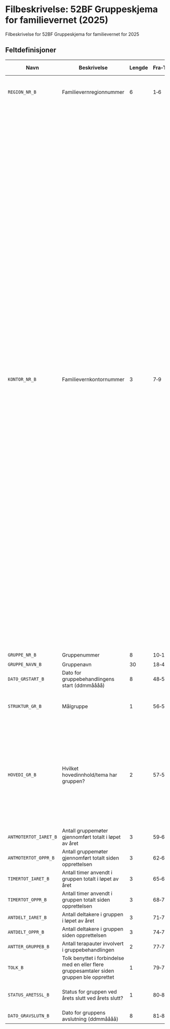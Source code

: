 # Filbeskrivelse: 52BF Gruppeskjema for familievernet (2025)

Filbeskrivelse for 52BF Gruppeskjema for familievernet for 2025

## Feltdefinisjoner

| Navn | Beskrivelse | Lengde | Fra‑Til | Datatype | Obligatorisk | Dato-maske | Kodeliste |
|------|-------------|--------|---------|----------|--------------|------------|-----------|
| `REGION_NR_B` | Familievernregionnummer | 6 | 1‑6 | STRING_TYPE | ☑️ |  | `667200`: Region øst<br/>`667300`: Region sør<br/>`667400`: Region vest<br/>`667500`: Region Midt-Norge<br/>`667600`: Region nord |
| `KONTOR_NR_B` | Familievernkontornummer | 3 | 7‑9 | STRING_TYPE | ☑️ |  | `017`: Familievernkontoret Østfold<br/>`023`: Familievernkontoret Asker Bærum<br/>`024`: Familievernkontoret Follo<br/>`025`: Familievernkontoret Nedre Romerike<br/>`027`: Familievernkontoret Øvre Romerike Glåmdal<br/>`030`: Familiekontoret Oslo Nord<br/>`037`: Familievernkontoret Homansbyen<br/>`038`: Familievernkontoret Enerhaugen<br/>`039`: Familievernkontoret Chrisiania<br/>`046`: Familievernkontoret Innlandet vest<br/>`047`: Familievernkontoret Innlandet øst<br/>`052`: Familievernkontoret Otta SKF<br/>`061`: Familievernkontoret i Buskerud<br/>`065`: Familievernkontoret Ringerike - Hallingdal<br/>`071`: Familievernkontoret i Vestfold<br/>`073`: Familievernkontoret i Søndre Vestfold<br/>`081`: Grenland familievernkontor<br/>`082`: Familiekontoret Øvre Telemark<br/>`091`: Familievernkontoret i Arendal<br/>`101`: Familiekontoret i Vest-Agder<br/>`111`: Familievernkontoret i Sør-Rogaland<br/>`112`: Familievernkontoret Haugalandet<br/>`125`: Bergen og omland familiekontor<br/>`127`: Bjørgvin familiekontor<br/>`141`: Familiekontora for Sunnfjord og Sogn<br/>`142`: Nordfjord familiekontor<br/>`151`: Familievernkontoret i Romsdal<br/>`152`: Familievernkontoret Sunnmøre<br/>`153`: Familievernkontoret Nordmøre<br/>`162`: Familiervernkontoret i Trondheim<br/>`171`: Familievernkontoret Innherred<br/>`172`: Familievernkontoret Namdalen<br/>`181`: Bodø familievernkontor<br/>`183`: Familievernkontoret i Mo i Rana<br/>`184`: Familievernkontoret i Mosjøen<br/>`185`: Lofoten og Vesterålen Familievernkontor<br/>`192`: Tromsø familievernkontor<br/>`193`: Finnsnes familievernkontor<br/>`194`: Harstad og Narvik familievernkontor<br/>`202`: Familievernkontoret i Øst-Finnmark<br/>`203`: Indre Finnmark familievernkontor - Sis Finnmarkku Bearassuojalanguovddas<br/>`205`: Alta og Hammerfest familievernkontor |
| `GRUPPE_NR_B` | Gruppenummer | 8 | 10‑17 | STRING_TYPE | ☑️ |  |  |
| `GRUPPE_NAVN_B` | Gruppenavn | 30 | 18‑47 | STRING_TYPE |  |  |  |
| `DATO_GRSTART_B` | Dato for gruppebehandlingens start (ddmmåååå) | 8 | 48‑55 | DATE_TYPE | ☑️ | ddMMyyyy |  |
| `STRUKTUR_GR_B` | Målgruppe | 1 | 56‑56 | STRING_TYPE | ☑️ |  | `1`: Par<br/>`2`: Barn (under 18 år)<br/>`3`: Individ<br/>`4`: Familie<br/>`5`: Foreldre |
| `HOVEDI_GR_B` | Hvilket hovedinnhold/tema har gruppen? | 2 | 57‑58 | STRING_TYPE | ☑️ |  | `01`: Samlivskurs<br/>`02`: Samlivsbrudd<br/>`03`: Samarbeid om barn etter brudd<br/>`04`: Barn som har opplevd brudd i familien<br/>`05`: Vold/overgrep<br/>`06`: Sinnemestring<br/>`07`: Kultur-/Minoritetsspørsmål<br/>`08`: Foreldreveiledning<br/>`09`: Foreldre som har mistet omsorgen for egne barn<br/>`10`: Andre alvorlige hendelser<br/>`11`: Annet, spesifiser |
| `ANTMOTERTOT_IARET_B` | Antall gruppemøter gjennomført totalt i løpet av året | 3 | 59‑61 | INTEGER_TYPE |  |  |  |
| `ANTMOTERTOT_OPPR_B` | Antall gruppemøter gjennomført totalt siden opprettelsen | 3 | 62‑64 | INTEGER_TYPE |  |  |  |
| `TIMERTOT_IARET_B` | Antall timer anvendt i gruppen totalt i løpet av året | 3 | 65‑67 | INTEGER_TYPE |  |  |  |
| `TIMERTOT_OPPR_B` | Antall timer anvendt i gruppen totalt siden opprettelsen | 3 | 68‑70 | INTEGER_TYPE |  |  |  |
| `ANTDELT_IARET_B` | Antall deltakere i gruppen i løpet av året | 3 | 71‑73 | INTEGER_TYPE |  |  |  |
| `ANTDELT_OPPR_B` | Antall deltakere i gruppen siden opprettelsen | 3 | 74‑76 | INTEGER_TYPE |  |  |  |
| `ANTTER_GRUPPEB_B` | Antall terapauter involvert i gruppebehandlingen | 2 | 77‑78 | INTEGER_TYPE |  |  |  |
| `TOLK_B` | Tolk benyttet i forbindelse med en eller flere gruppesamtaler siden gruppen ble opprettet | 1 | 79‑79 | STRING_TYPE | ☑️ |  | `1`: Ja<br/>`2`: Nei |
| `STATUS_ARETSSL_B` | Status for gruppen ved årets slutt ved årets slutt? | 1 | 80‑80 | STRING_TYPE | ☑️ |  | `1`: Gruppebehandlingen ikke avsluttet i inneværende år<br/>`2`: Avsluttet |
| `DATO_GRAVSLUTN_B` | Dato for gruppens avslutning (ddmmåååå) | 8 | 81‑88 | DATE_TYPE |  | ddMMyyyy |  |
